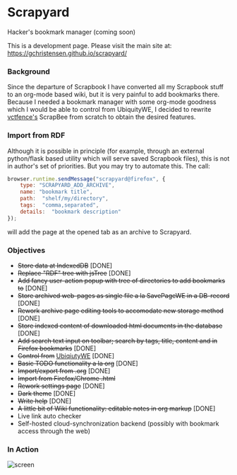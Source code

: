 # Scrapyard

Hacker's bookmark manager (coming soon)

This is a development page. Please visit the main site at: https://gchristensen.github.io/scrapyard/

### Background

Since the departure of Scrapbook I have converted all my Scrapbook stuff to an org-mode
based wiki, but it is very painful to add bookmarks there. Because I needed a bookmark 
manager with some org-mode goodness which I would be able to control from UbiquityWE, 
I decided to rewrite [vctfence's](https://github.com/vctfence) ScrapBee from scratch to obtain the desired features.

### Import from RDF

Although it is possible in principle (for example, through an external python/flask
based utility which will serve saved Scrapbook files), this is not in author's 
set of priorities. But you may try to automate this. The call: 

```javascript
browser.runtime.sendMessage("scrapyard@firefox", {
    type: "SCRAPYARD_ADD_ARCHIVE",
    name: "bookmark title",
    path:  "shelf/my/directory",
    tags:  "comma,separated",
    details:  "bookmark description"
});
``` 

will add the page at the opened tab as an archive to Scrapyard.

### Objectives

* ~~Store data at IndexedDB~~ [DONE]
* ~~Replace "RDF" tree with jsTree~~ [DONE]
* ~~Add fancy user-action popup with tree of directories to add bookmarks to~~ [DONE]
* ~~Store archived web-pages as single file a la SavePageWE in a DB-record~~ [DONE]
* ~~Rework archive page editing tools to accomodate new storage method~~ [DONE]
* ~~Store indexed content of downloaded html documents in the database~~ [DONE]
* ~~Add search text input on toolbar; search by tags, title, content and in Firefox bookmarks~~ [DONE]
* ~~Control from~~ [UbiqiutyWE](https://gchristensen.github.io/ubiquitywe/) [DONE]
* ~~Basic TODO functionality a la org~~ [DONE]
* ~~Import/export from .org~~ [DONE]
* ~~Import from Firefox/Chrome .html~~
* ~~Rework settings page~~ [DONE]
* ~~Dark theme~~ [DONE]
* ~~Write help~~ [DONE]
* ~~A little bit of Wiki functionality: editable notes in org markup~~ [DONE]
* Live link auto checker
* Self-hosted cloud-synchronization backend (possibly with bookmark access through the web)

### In Action

![screen](/media/screen.gif?raw=true)
